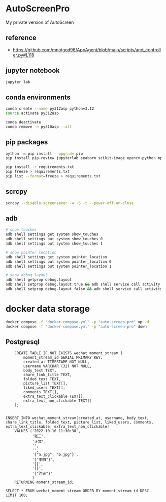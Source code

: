 # AutoScreenPro
My private version of AutoScreen

## reference

- <https://github.com/mnotgod96/AppAgent/blob/main/scripts/and_controller.py#L118>

## jupyter notebook

```bash
jupyter lab
```

## conda environments

```bash
conda create --name py312asp python=3.12
source activate py312asp

conda deactivate
conda remove -n py310asp --all
```

## pip packages

```bash
python -m pip install --upgrade pip
pip install pip-review jupyterlab seaborn scikit-image opencv-python opencv-contrib-python pyshine

pip install -r requirements.txt
pip freeze > requirements.txt
pip list --format=freeze > requirements.txt
```

## scrcpy

```bash
scrcpy --disable-screensaver -w -S -t --power-off-on-close
```

## adb

```bash
# show touches
adb shell settings get system show_touches
adb shell settings put system show_touches 0
adb shell settings put system show_touches 1

# show pointer location
adb shell settings get system pointer_location
adb shell settings put system pointer_location 0
adb shell settings put system pointer_location 1

# show debug layout
adb shell getprop debug.layout
adb shell setprop debug.layout true && adb shell service call activity 1599295570
adb shell setprop debug.layout false && adb shell service call activity 1599295570
```

# docker data storage

```bash
docker compose -f "docker-compose.yml" -p "auto-screen-pro" up -d
docker compose -f "docker-compose.yml" -p "auto-screen-pro" down
````

## Postgresql

```postgresql
    CREATE TABLE IF NOT EXISTS wechat_moment_stream (
        moment_stream_id SERIAL PRIMARY KEY,
        created_at TIMESTAMP NOT NULL,
        username VARCHAR (32) NOT NULL,
        body_text TEXT,
        share_link_title TEXT,
        folded_text TEXT,
        picture_list TEXT[],
        liked_users TEXT[],
        comments TEXT[],
        extra_text_clickable TEXT[],
        extra_text_non_clickable TEXT[]
    );


INSERT INTO wechat_moment_stream(created_at, username, body_text, share_link_title, folded_text, picture_list, liked_users, comments, extra_text_clickable, extra_text_non_clickable)
    VALUES ('2022-10-10 11:30:30',
            '张三',
            '正文',
            '',
            '',
            '{"a.jpg", "b.jpg"}',
            '{"李四"}',
            '{}',
            '{}',
            '{"昨天"}'
            )
    RETURNING moment_stream_id;

SELECT * FROM wechat_moment_stream ORDER BY moment_stream_id DESC LIMIT 100;
```

